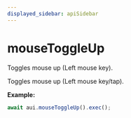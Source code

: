 ```yaml
---
displayed_sidebar: apiSidebar
---
```

# mouseToggleUp

Toggles mouse up (Left mouse key).

Toggles mouse up (Left mouse key/tap).

**Example:**
```typescript
await aui.mouseToggleUp().exec();
```

